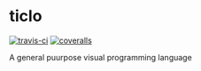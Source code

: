 # ticlo
<a href='https://travis-ci.org/ticlo/ticlo'><img src="https://travis-ci.org/ticlo/ticlo.svg?branch=master" title="travis-ci"></a>
<a href='https://coveralls.io/github/ticlo/ticlo'><img src='https://img.shields.io/coveralls/github/ticlo/ticlo.svg' title="coveralls"/></a>

A general puurpose visual programming language
